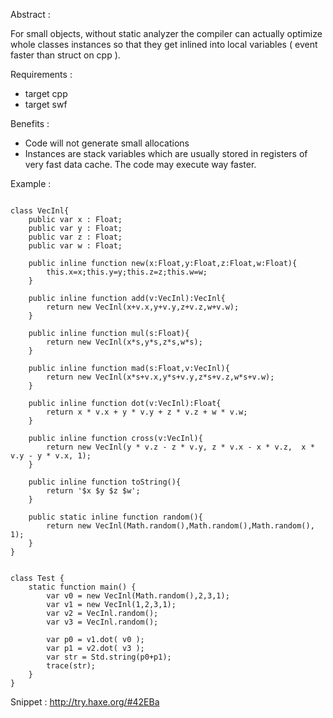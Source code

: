 
Abstract : 

For small objects, without static analyzer the compiler can actually optimize whole classes instances so that they get inlined into local variables ( event faster than struct on cpp ).

Requirements : 
- target cpp
- target swf

Benefits :
- Code will not generate small allocations
- Instances are stack variables which are usually stored in registers of very fast data cache. The code may execute way faster.
 
Example :
```

class VecInl{
    public var x : Float;
    public var y : Float;
    public var z : Float;
    public var w : Float;

    public inline function new(x:Float,y:Float,z:Float,w:Float){
        this.x=x;this.y=y;this.z=z;this.w=w;
    }
    
    public inline function add(v:VecInl):VecInl{
        return new VecInl(x+v.x,y+v.y,z+v.z,w+v.w);
    }
    
    public inline function mul(s:Float){
        return new VecInl(x*s,y*s,z*s,w*s);
    }
    
    public inline function mad(s:Float,v:VecInl){
        return new VecInl(x*s+v.x,y*s+v.y,z*s+v.z,w*s+v.w);
    }
    
    public inline function dot(v:VecInl):Float{
        return x * v.x + y * v.y + z * v.z + w * v.w;
    }
    
    public inline function cross(v:VecInl){
        return new VecInl(y * v.z - z * v.y, z * v.x - x * v.z,  x * v.y - y * v.x, 1);
    }
    
    public inline function toString(){
        return '$x $y $z $w';
    }
    
    public static inline function random(){
        return new VecInl(Math.random(),Math.random(),Math.random(), 1);
    }
}


class Test {
    static function main() {
        var v0 = new VecInl(Math.random(),2,3,1);
        var v1 = new VecInl(1,2,3,1);
        var v2 = VecInl.random();
        var v3 = VecInl.random();
        
        var p0 = v1.dot( v0 );
        var p1 = v2.dot( v3 );
        var str = Std.string(p0+p1);
        trace(str);
    }
}
```

Snippet : 
http://try.haxe.org/#42EBa


